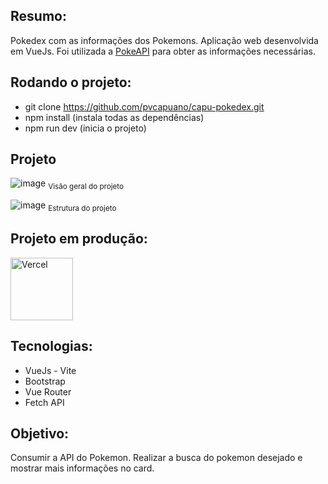 ## Resumo: 

Pokedex com as informações dos Pokemons. Aplicação web desenvolvida em VueJs. Foi utilizada a <a href="https://pokeapi.co/">PokeAPI</a> para obter as informações necessárias. 

## Rodando o projeto:

* git clone https://github.com/pvcapuano/capu-pokedex.git
* npm install (instala todas as dependências)
* npm run dev (inicia o projeto)

## Projeto

![image](https://user-images.githubusercontent.com/10540844/218225236-e52793eb-d0c8-47d3-9b4b-fe78033b5c70.png)
<sub>Visão geral do projeto</sub>

![image](https://user-images.githubusercontent.com/10540844/218225315-3fd55aec-6cd9-45fc-b887-ea654065f774.png)
<sub>Estrutura do projeto</sub>

## Projeto em produção:

<p>
 <a href="capu-pokedex-p8zm5fubo-pvcapuano.vercel.app" target="_blank"> 
  <img src="https://ml.globenewswire.com/Resource/Download/3a54c241-a668-4c94-9747-3d3da9da3bf2?size=2" alt="Vercel" width="100"/> 
 </a>
</p>

## Tecnologias:

* VueJs - Vite
* Bootstrap
* Vue Router
* Fetch API

## Objetivo:

Consumir a API do Pokemon. Realizar a busca do pokemon desejado e mostrar mais informações no card. 
